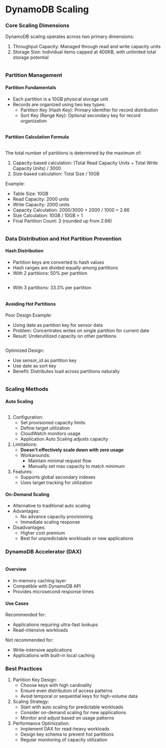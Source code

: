 # DynamoDB Scaling

### Core Scaling Dimensions

DynamoDB scaling operates across two primary dimensions:

1. Throughput Capacity: Managed through read and write capacity units
2. Storage Size: Individual items capped at 400KB, with unlimited total storage potential

<figure><img src="../../../../.gitbook/assets/image (20) (1) (1).png" alt=""><figcaption></figcaption></figure>

### Partition Management

#### Partition Fundamentals

* Each partition is a 10GB physical storage unit
* Records are organized using two key types:
  * Partition Key (Hash Key): Primary identifier for record distribution
  * Sort Key (Range Key): Optional secondary key for record organization

<figure><img src="../../../../.gitbook/assets/image (21) (1) (1).png" alt=""><figcaption></figcaption></figure>



#### Partition Calculation Formula

<figure><img src="../../../../.gitbook/assets/image (22) (1) (1).png" alt=""><figcaption></figcaption></figure>

The total number of partitions is determined by the maximum of:

1. Capacity-based calculation: (Total Read Capacity Units + Total Write Capacity Units) / 3000
2. Size-based calculation: Total Size / 10GB

Example:

* Table Size: 10GB
* Read Capacity: 2000 units
* Write Capacity: 2000 units
* Capacity Calculation:  2000/3000 + 2000 / 1000 = 2.66
* Size Calculation: 10GB / 10GB = 1
* Final Partition Count: 3 (rounded up from 2.66)

<figure><img src="../../../../.gitbook/assets/image (23) (1) (1).png" alt=""><figcaption></figcaption></figure>

### Data Distribution and Hot Partition Prevention

#### Hash Distribution

* Partition keys are converted to hash values
* Hash ranges are divided equally among partitions
* With 2 partitions: 50% per partition

<figure><img src="../../../../.gitbook/assets/image (25) (1) (1).png" alt=""><figcaption></figcaption></figure>

* With 3 partitions: 33.3% per partition

<figure><img src="../../../../.gitbook/assets/image (24) (1) (1).png" alt=""><figcaption></figcaption></figure>

#### Avoiding Hot Partitions

Poor Design Example:

* Using date as partition key for sensor data
* Problem: Concentrates writes on single partition for current date
* Result: Underutilized capacity on other partitions



<figure><img src="../../../../.gitbook/assets/image (26) (1) (1).png" alt=""><figcaption></figcaption></figure>



Optimized Design:

* Use sensor\_id as partition key
* Use date as sort key
* Benefit: Distributes load across partitions naturally

<figure><img src="../../../../.gitbook/assets/image (27) (1) (1).png" alt=""><figcaption></figcaption></figure>

### Scaling Methods

#### Auto Scaling

<figure><img src="../../../../.gitbook/assets/image (28) (1) (1).png" alt=""><figcaption></figcaption></figure>

1. Configuration:
   * Set provisioned capacity limits
   * Define target utilization
   * CloudWatch monitors usage
   * Application Auto Scaling adjusts capacity
2. Limitations:
   * **Doesn't effectively scale down with zero usage**
   * Workarounds:
     * Maintain minimal request flow
     * Manually set max capacity to match minimum
3. Features:
   * Supports global secondary indexes
   * Uses target tracking for utilization

#### On-Demand Scaling

* Alternative to traditional auto scaling
* Advantages:
  * No advance capacity provisioning
  * Immediate scaling response
* Disadvantages:
  * Higher cost premium
  * Best for unpredictable workloads or new applications

### DynamoDB Accelerator (DAX)

<figure><img src="../../../../.gitbook/assets/image (29) (1) (1).png" alt=""><figcaption></figcaption></figure>

#### Overview

* In-memory caching layer
* Compatible with DynamoDB API
* Provides microsecond response times

#### Use Cases

Recommended for:

* Applications requiring ultra-fast lookups
* Read-intensive workloads

Not recommended for:

* Write-intensive applications
* Applications with built-in local caching

### Best Practices

1. Partition Key Design:
   * Choose keys with high cardinality
   * Ensure even distribution of access patterns
   * Avoid temporal or sequential keys for high-volume data
2. Scaling Strategy:
   * Start with auto scaling for predictable workloads
   * Consider on-demand scaling for new applications
   * Monitor and adjust based on usage patterns
3. Performance Optimization:
   * Implement DAX for read-heavy workloads
   * Design key schema to prevent hot partitions
   * Regular monitoring of capacity utilization
